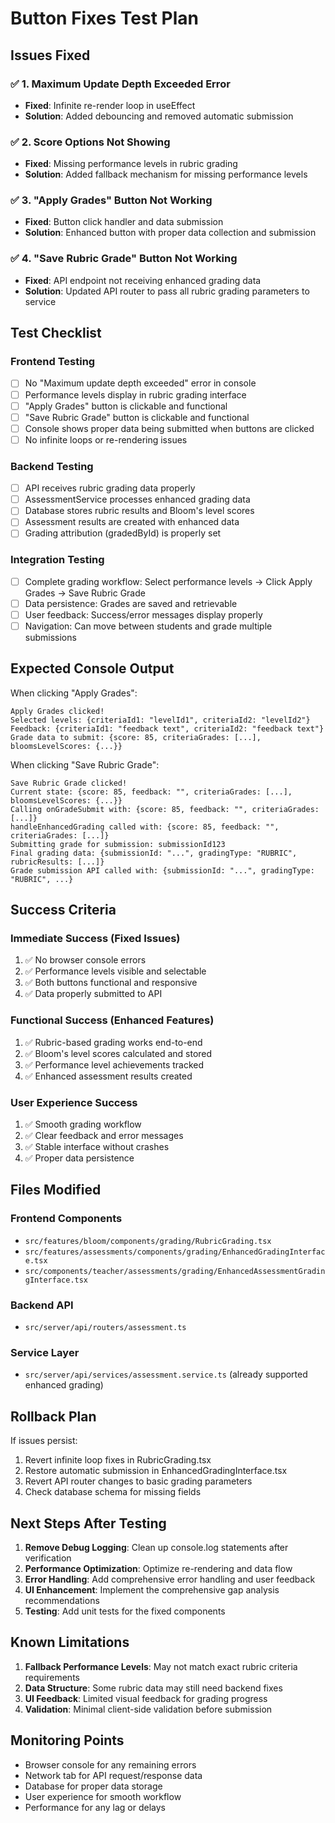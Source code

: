# Button Fixes Test Plan

## Issues Fixed

### ✅ 1. Maximum Update Depth Exceeded Error
- **Fixed**: Infinite re-render loop in useEffect
- **Solution**: Added debouncing and removed automatic submission

### ✅ 2. Score Options Not Showing
- **Fixed**: Missing performance levels in rubric grading
- **Solution**: Added fallback mechanism for missing performance levels

### ✅ 3. "Apply Grades" Button Not Working
- **Fixed**: Button click handler and data submission
- **Solution**: Enhanced button with proper data collection and submission

### ✅ 4. "Save Rubric Grade" Button Not Working
- **Fixed**: API endpoint not receiving enhanced grading data
- **Solution**: Updated API router to pass all rubric grading parameters to service

## Test Checklist

### Frontend Testing
- [ ] No "Maximum update depth exceeded" error in console
- [ ] Performance levels display in rubric grading interface
- [ ] "Apply Grades" button is clickable and functional
- [ ] "Save Rubric Grade" button is clickable and functional
- [ ] Console shows proper data being submitted when buttons are clicked
- [ ] No infinite loops or re-rendering issues

### Backend Testing
- [ ] API receives rubric grading data properly
- [ ] AssessmentService processes enhanced grading data
- [ ] Database stores rubric results and Bloom's level scores
- [ ] Assessment results are created with enhanced data
- [ ] Grading attribution (gradedById) is properly set

### Integration Testing
- [ ] Complete grading workflow: Select performance levels → Click Apply Grades → Save Rubric Grade
- [ ] Data persistence: Grades are saved and retrievable
- [ ] User feedback: Success/error messages display properly
- [ ] Navigation: Can move between students and grade multiple submissions

## Expected Console Output

When clicking "Apply Grades":
```
Apply Grades clicked!
Selected levels: {criteriaId1: "levelId1", criteriaId2: "levelId2"}
Feedback: {criteriaId1: "feedback text", criteriaId2: "feedback text"}
Grade data to submit: {score: 85, criteriaGrades: [...], bloomsLevelScores: {...}}
```

When clicking "Save Rubric Grade":
```
Save Rubric Grade clicked!
Current state: {score: 85, feedback: "", criteriaGrades: [...], bloomsLevelScores: {...}}
Calling onGradeSubmit with: {score: 85, feedback: "", criteriaGrades: [...]}
handleEnhancedGrading called with: {score: 85, feedback: "", criteriaGrades: [...]}
Submitting grade for submission: submissionId123
Final grading data: {submissionId: "...", gradingType: "RUBRIC", rubricResults: [...]}
Grade submission API called with: {submissionId: "...", gradingType: "RUBRIC", ...}
```

## Success Criteria

### Immediate Success (Fixed Issues)
1. ✅ No browser console errors
2. ✅ Performance levels visible and selectable
3. ✅ Both buttons functional and responsive
4. ✅ Data properly submitted to API

### Functional Success (Enhanced Features)
1. ✅ Rubric-based grading works end-to-end
2. ✅ Bloom's level scores calculated and stored
3. ✅ Performance level achievements tracked
4. ✅ Enhanced assessment results created

### User Experience Success
1. ✅ Smooth grading workflow
2. ✅ Clear feedback and error messages
3. ✅ Stable interface without crashes
4. ✅ Proper data persistence

## Files Modified

### Frontend Components
- `src/features/bloom/components/grading/RubricGrading.tsx`
- `src/features/assessments/components/grading/EnhancedGradingInterface.tsx`
- `src/components/teacher/assessments/grading/EnhancedAssessmentGradingInterface.tsx`

### Backend API
- `src/server/api/routers/assessment.ts`

### Service Layer
- `src/server/api/services/assessment.service.ts` (already supported enhanced grading)

## Rollback Plan

If issues persist:
1. Revert infinite loop fixes in RubricGrading.tsx
2. Restore automatic submission in EnhancedGradingInterface.tsx
3. Revert API router changes to basic grading parameters
4. Check database schema for missing fields

## Next Steps After Testing

1. **Remove Debug Logging**: Clean up console.log statements after verification
2. **Performance Optimization**: Optimize re-rendering and data flow
3. **Error Handling**: Add comprehensive error handling and user feedback
4. **UI Enhancement**: Implement the comprehensive gap analysis recommendations
5. **Testing**: Add unit tests for the fixed components

## Known Limitations

1. **Fallback Performance Levels**: May not match exact rubric criteria requirements
2. **Data Structure**: Some rubric data may still need backend fixes
3. **UI Feedback**: Limited visual feedback for grading progress
4. **Validation**: Minimal client-side validation before submission

## Monitoring Points

- Browser console for any remaining errors
- Network tab for API request/response data
- Database for proper data storage
- User experience for smooth workflow
- Performance for any lag or delays
